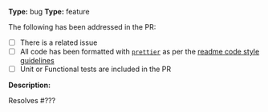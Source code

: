 **Type:** bug
**Type:** feature
<!-- delete one -->

The following has been addressed in the PR:

* [ ] There is a related issue
* [ ] All code has been formatted with [`prettier`](https://prettier.io/) as per the [readme code style guidelines](./../#code-style)
* [ ] Unit or Functional tests are included in the PR

**Description:**

Resolves #???
